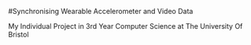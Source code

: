#Synchronising Wearable Accelerometer and Video Data

My Individual Project in 3rd Year Computer Science at The University Of Bristol
